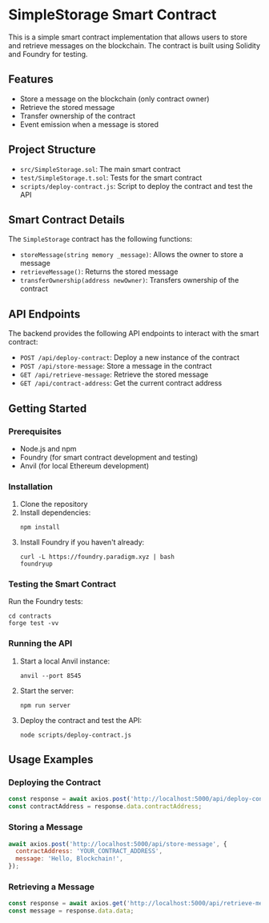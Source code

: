 # SimpleStorage Smart Contract

This is a simple smart contract implementation that allows users to store and retrieve messages on the blockchain. The contract is built using Solidity and Foundry for testing.

## Features

- Store a message on the blockchain (only contract owner)
- Retrieve the stored message
- Transfer ownership of the contract
- Event emission when a message is stored

## Project Structure

- `src/SimpleStorage.sol`: The main smart contract
- `test/SimpleStorage.t.sol`: Tests for the smart contract
- `scripts/deploy-contract.js`: Script to deploy the contract and test the API

## Smart Contract Details

The `SimpleStorage` contract has the following functions:

- `storeMessage(string memory _message)`: Allows the owner to store a message
- `retrieveMessage()`: Returns the stored message
- `transferOwnership(address newOwner)`: Transfers ownership of the contract

## API Endpoints

The backend provides the following API endpoints to interact with the smart contract:

- `POST /api/deploy-contract`: Deploy a new instance of the contract
- `POST /api/store-message`: Store a message in the contract
- `GET /api/retrieve-message`: Retrieve the stored message
- `GET /api/contract-address`: Get the current contract address

## Getting Started

### Prerequisites

- Node.js and npm
- Foundry (for smart contract development and testing)
- Anvil (for local Ethereum development)

### Installation

1. Clone the repository
2. Install dependencies:
   ```
   npm install
   ```
3. Install Foundry if you haven't already:
   ```
   curl -L https://foundry.paradigm.xyz | bash
   foundryup
   ```

### Testing the Smart Contract

Run the Foundry tests:

```
cd contracts
forge test -vv
```

### Running the API

1. Start a local Anvil instance:

   ```
   anvil --port 8545
   ```

2. Start the server:

   ```
   npm run server
   ```

3. Deploy the contract and test the API:
   ```
   node scripts/deploy-contract.js
   ```

## Usage Examples

### Deploying the Contract

```javascript
const response = await axios.post('http://localhost:5000/api/deploy-contract');
const contractAddress = response.data.contractAddress;
```

### Storing a Message

```javascript
await axios.post('http://localhost:5000/api/store-message', {
  contractAddress: 'YOUR_CONTRACT_ADDRESS',
  message: 'Hello, Blockchain!',
});
```

### Retrieving a Message

```javascript
const response = await axios.get('http://localhost:5000/api/retrieve-message?contractAddress=YOUR_CONTRACT_ADDRESS');
const message = response.data.data;
```
